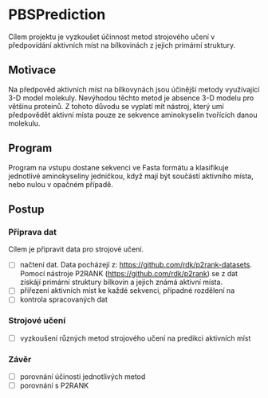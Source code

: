 # PBSPrediction
Cílem projektu je vyzkoušet účinnost metod strojového učení v předpovídání aktivních míst 
na bílkovinách z jejich primární struktury. 

## Motivace

Na předpověd aktivních míst na bílkovynách jsou účinější metody využívající 3-D model molekuly.
Nevýhodou těchto metod je absence 3-D modelu pro většinu proteinů. Z tohoto důvodu se vyplatí mít 
nástroj, který umí předpovědět aktivní místa pouze ze sekvence aminokyselin tvořících danou molekulu.

## Program 

Program na vstupu dostane sekvenci ve Fasta formátu a klasifikuje jednotlivé aminokyseliny jedničkou,
když mají být součástí aktivního místa, nebo nulou v opačném případě.

## Postup 
### Příprava dat 
Cílem je připravit data pro strojové učení. 

   - [ ] načtení dat.
   Data pocházejí z: <https://github.com/rdk/p2rank-datasets>. Pomocí nástroje P2RANK (<https://github.com/rdk/p2rank>) se
   z dat získájí primární struktury bílkovin a jejich známá aktivní místa. 
   - [ ] přiřezení aktivních míst ke každé sekvenci, případné rozdělení na  
   - [ ] kontrola spracovaných dat
### Strojové učení

   - [ ] vyzkoušení různých metod strojového učení na predikci aktivních míst
### Závěr 

   - [ ] porovnání účinosti jednotlivých metod
   - [ ] porovnání s P2RANK
